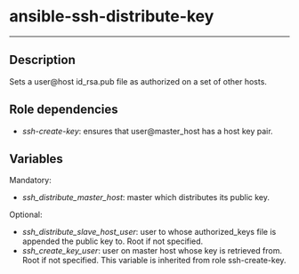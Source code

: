 # ansible-ssh-distribute-key
* * *

## Description

Sets a user@host id_rsa.pub file as authorized on a set of other hosts.

## Role dependencies

- _ssh-create-key_: ensures that user@master_host has a host key pair.

## Variables

Mandatory:
- _ssh_distribute_master_host_: master which distributes its public key.

Optional:
- _ssh_distribute_slave_host_user_: user to whose authorized_keys file is appended the public key to. Root if not specified. 
- _ssh_create_key_user_: user on master host whose key is retrieved from. Root if not specified. This variable is inherited from role ssh-create-key.
